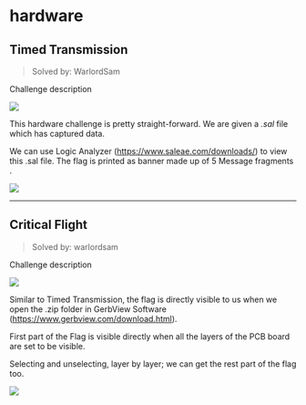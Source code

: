 # hardware

## Timed Transmission
> Solved by: WarlordSam

Challenge description

![](https://i.imgur.com/XoV4FJa.png)


This hardware challenge is pretty straight-forward. We are given a *.sal*  file which has captured data.

We can use Logic Analyzer (https://www.saleae.com/downloads/) to view this .sal file. The flag is printed as banner made up of 5 Message fragments  .


![](https://i.imgur.com/mdYBNWZ.png)

----------

## Critical Flight
> Solved by: warlordsam

Challenge description

![](https://i.imgur.com/9WJANW7.png)


Similar to Timed Transmission, the flag is directly visible to us when we open the .zip folder in GerbView Software (https://www.gerbview.com/download.html). 

First part of the Flag is visible directly when all the layers of the PCB board are set to be visible.

Selecting and unselecting, layer by layer; we can get the rest part of the flag too.

![](https://i.imgur.com/cf6UvA6.png)


